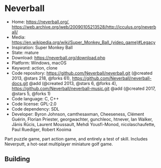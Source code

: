 # Neverball

- Home: https://neverball.org/, https://web.archive.org/web/20090105213528/http://icculus.org/neverball/
- Media: https://en.wikipedia.org/wiki/Super_Monkey_Ball_(video_game)#Legacy
- Inspiration: Super Monkey Ball
- State: mature
- Download: https://neverball.org/download.php
- Platform: Windows, macOS
- Keyword: action, clone
- Code repository: https://github.com/Neverball/neverball.git (@created 2013, @stars 218, @forks 61), https://github.com/Neverball/neverball-docs.git @add (@created 2013, @stars 6, @forks 4), https://github.com/Neverball/neverball-music.git @add (@created 2017, @stars 5, @forks 1)
- Code language: C, C++
- Code license: GPL-2.0
- Code dependency: SDL
- Developer: Byron Johnson, camthesaxman, Cheeseness, Clément Guérin, Florian Priester, georgwachter, gunchleoc, htnever, Ian Walker, Jānis Rūcis, Laurent Moussault, Mehdi Yousfi-Monod, nicolaschaufette, Paul Ruediger, Robert Kooima

Part puzzle game, part action game, and entirely a test of skill.
Includes Neverputt, a hot-seat multiplayer miniature golf game.

## Building
